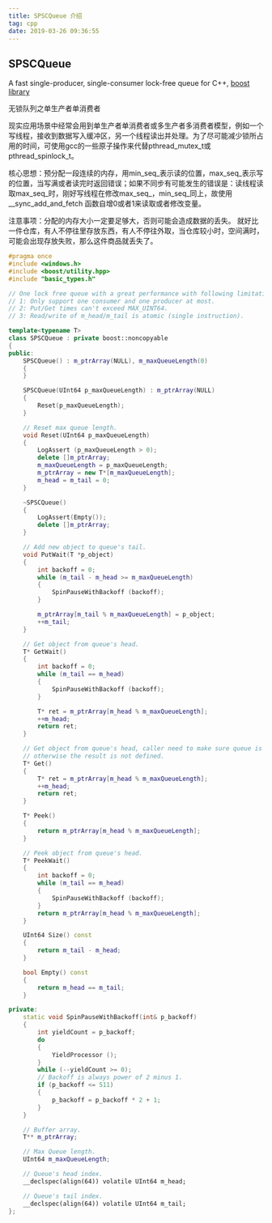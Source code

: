 ```yaml
---
title: SPSCQueue 介绍
tag: cpp
date: 2019-03-26 09:36:55
---
```


## SPSCQueue
A fast single-producer, single-consumer lock-free queue for C++, [boost library](https://www.boost.org/doc/libs/1_53_0/doc/html/boost/lockfree/spsc_queue.html)

无锁队列之单生产者单消费者

现实应用场景中经常会用到单生产者单消费者或多生产者多消费者模型，例如一个写线程，接收到数据写入缓冲区，另一个线程读出并处理。为了尽可能减少锁所占用的时间，可使用gcc的一些原子操作来代替pthread_mutex_t或pthread_spinlock_t。

核心思想：预分配一段连续的内存，用min_seq_表示读的位置，max_seq_表示写的位置，当写满或者读完时返回错误；如果不同步有可能发生的错误是：读线程读取max_seq_时，刚好写线程在修改max_seq_，min_seq_同上，故使用__sync_add_and_fetch 函数自增0或者1来读取或者修改变量。

注意事项：分配的内存大小一定要足够大，否则可能会造成数据的丢失。 
就好比一件仓库，有人不停往里存放东西，有人不停往外取，当仓库较小时，空间满时，可能会出现存放失败，那么这件商品就丢失了。


```cpp
#pragma once
#include <windows.h>
#include <boost/utility.hpp>
#include "basic_types.h"

// One lock free queue with a great performance with following limitations:
// 1: Only support one consumer and one producer at most.
// 2: Put/Get times can't exceed MAX_UINT64.
// 3: Read/write of m_head/m_tail is atomic (single instruction).

template<typename T>
class SPSCQueue : private boost::noncopyable
{
public:
    SPSCQueue() : m_ptrArray(NULL), m_maxQueueLength(0)
    {
    }

    SPSCQueue(UInt64 p_maxQueueLength) : m_ptrArray(NULL)
    {
        Reset(p_maxQueueLength);
    }

    // Reset max queue length.
    void Reset(UInt64 p_maxQueueLength)
    {
        LogAssert (p_maxQueueLength > 0);
        delete []m_ptrArray;
        m_maxQueueLength = p_maxQueueLength;
        m_ptrArray = new T*[m_maxQueueLength];
        m_head = m_tail = 0;
    }

    ~SPSCQueue()
    {
        LogAssert(Empty());
        delete []m_ptrArray;
    }

    // Add new object to queue's tail.
    void PutWait(T *p_object)
    {
        int backoff = 0;
        while (m_tail - m_head >= m_maxQueueLength)
        {
            SpinPauseWithBackoff (backoff);
        }

        m_ptrArray[m_tail % m_maxQueueLength] = p_object;
        ++m_tail;
    }

    // Get object from queue's head.
    T* GetWait()
    {
        int backoff = 0;
        while (m_tail == m_head)
        {
            SpinPauseWithBackoff (backoff);
        }

        T* ret = m_ptrArray[m_head % m_maxQueueLength];
        ++m_head;
        return ret;
    }

    // Get object from queue's head, caller need to make sure queue is not empty,
    // otherwise the result is not defined.
    T* Get()
    {
        T* ret = m_ptrArray[m_head % m_maxQueueLength];
        ++m_head;
        return ret;
    }

    T* Peek()
    {
        return m_ptrArray[m_head % m_maxQueueLength];
    }

    // Peek object from queue's head.
    T* PeekWait()
    {
        int backoff = 0;
        while (m_tail == m_head)
        {
            SpinPauseWithBackoff (backoff);
        }
        return m_ptrArray[m_head % m_maxQueueLength];
    }

    UInt64 Size() const
    {
        return m_tail - m_head;
    }

    bool Empty() const
    {
        return m_head == m_tail;
    }

private:
    static void SpinPauseWithBackoff(int& p_backoff)
    {
        int yieldCount = p_backoff;
        do
        {
            YieldProcessor ();
        }
        while (--yieldCount >= 0);
        // Backoff is always power of 2 minus 1.
        if (p_backoff <= 511)
        {
            p_backoff = p_backoff * 2 + 1;
        }
    }

    // Buffer array.
    T** m_ptrArray;

    // Max Queue length.
    UInt64 m_maxQueueLength;

    // Queue's head index.
    __declspec(align(64)) volatile UInt64 m_head;

    // Queue's tail index.
    __declspec(align(64)) volatile UInt64 m_tail;
};
```